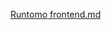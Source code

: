 [Runtomo frontend.md](https://github.com/CCP4-senior/runtomo-frontend/files/9112845/Runtomo.frontend.md)
